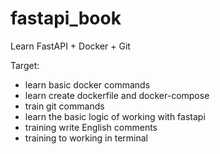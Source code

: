# fastapi_book

Learn FastAPI + Docker + Git

Target:
- learn basic docker commands
- learn create dockerfile and docker-compose
- train git commands
- learn the basic logic of working with fastapi
- training write English comments
- training to working in terminal
